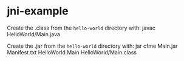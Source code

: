 # jni-example

Create the .class from the `hello-world` directory with: javac HelloWorld/Main.java

Create the .jar from the `hello-world` directory with: jar cfme Main.jar Manifest.txt HelloWorld.Main HelloWorld/Main.class
